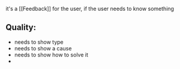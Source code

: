 it's a [[Feedback]] for the user, if the user needs to know something
## Quality:
- needs to show type
- needs to show a cause
- needs to show how to solve it
- 